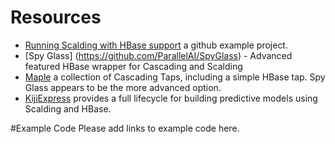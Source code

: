 # Resources
* [Running Scalding with HBase support](https://github.com/kianwilcox/hbase-scalding) a github example project.
* [Spy Glass] (https://github.com/ParallelAI/SpyGlass) - Advanced featured HBase wrapper for Cascading and Scalding
* [Maple](https://github.com/Cascading/maple) a collection of Cascading Taps, including a simple HBase tap. Spy Glass appears to be the more advanced option.
* [KijiExpress](https://github.com/kijiproject/kiji-express) provides a full lifecycle for building predictive models using Scalding and HBase. 

#Example Code
Please add links to example code here.